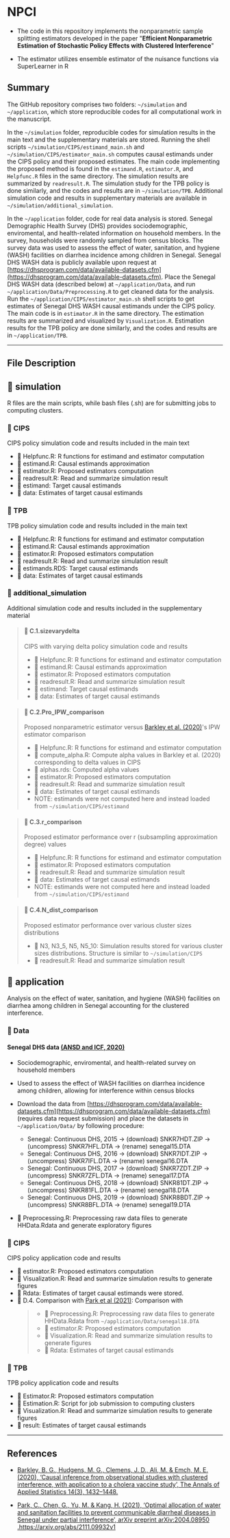 # NPCI

- The code in this repository implements the nonparametric sample splitting estimators developed in the paper "**Efficient Nonparametric Estimation of Stochastic Policy Effects with Clustered Interference**"
 
- The estimator utilizes ensemble estimator of the nuisance functions via SuperLearner in R

## Summary

The GitHub repository comprises two folders: `~/simulation` and `~/application`, which store reproducible codes for all computational work in the manuscript.

In the `~/simulation` folder, reproducible codes for simulation results in the main text and the supplementary materials are stored. Running the shell scripts `~/simulation/CIPS/estimand_main.sh` and `~/simulation/CIPS/estimator_main.sh` computes causal estimands under the CIPS policy and their proposed estimates. The main code implementing the proposed method is found in the `estimand.R`, `estimator.R`, and `Helpfunc.R` files in the same directory. The simulation results are summarized by `readresult.R`. The simulation study for the TPB policy is done similarly, and the codes and results are in `~/simulation/TPB`. Additional simulation code and results in supplementary materials are available in `~/simulation/additional_simulation`.

In the `~/application` folder, code for real data analysis is stored. 
Senegal Demographic Health Survey (DHS) provides sociodemographic, enviromental, and health-related information on household members. 
In the survey, households were randomly sampled from census blocks. 
The survey data was used to assess the effect of water, sanitation, and hygiene (WASH) facilities on diarrhea incidence among children in Senegal.
Senegal DHS WASH data is publicly available upon request at [https://dhsprogram.com/data/available-datasets.cfm](https://dhsprogram.com/data/available-datasets.cfm).
Place the Senegal DHS WASH data (described below) at `~/application/Data`, 
and run `~/application/Data/Preprocessing.R` to get cleaned data for the analysis. 
Run the `~/application/CIPS/estimator_main.sh` shell scripts to get estimates of Senegal DHS WASH causal estimands under the CIPS policy. The main code is in `estimator.R` in the same directory. The estimation results are summarized and visualized by `Visualization.R`. Estimation results for the TPB policy are done similarly, and the codes and results are in `~/application/TPB`.

***

## File Description

## :file_folder: simulation

R files are the main scripts, while bash files (.sh) are for submitting jobs to computing clusters.

### :file_folder: CIPS

CIPS policy simulation code and results included in the main text

- :page_facing_up: Helpfunc.R: R functions for estimand and estimator computation
- :page_facing_up: estimand.R: Causal estimands approximation
- :page_facing_up: estimator.R: Proposed estimators computation
- :page_facing_up: readresult.R: Read and summarize simulation result
- :file_folder: estimand: Target causal estimands
- :file_folder: data: Estimates of target causal estimands

### :file_folder: TPB

TPB policy simulation code and results included in the main text

- :page_facing_up: Helpfunc.R: R functions for estimand and estimator computation
- :page_facing_up: estimand.R: Causal estimands approximation
- :page_facing_up: estimator.R: Proposed estimators computation
- :page_facing_up: readresult.R: Read and summarize simulation result
- :page_facing_up: estimands.RDS: Target causal estimands
- :file_folder: data: Estimates of target causal estimands
  
### :file_folder: additional_simulation

Additional simulation code and results included in the supplementary material

> #### :file_folder: C.1.sizevarydelta
> CIPS with varying delta policy simulation code and results
> - :page_facing_up: Helpfunc.R: R functions for estimand and estimator computation
> - :page_facing_up: estimand.R: Causal estimands approximation
> - :page_facing_up: estimator.R: Proposed estimators computation
> - :page_facing_up: readresult.R: Read and summarize simulation result
> - :file_folder: estimand: Target causal estimands
> - :file_folder: data: Estimates of target causal estimands

> #### :file_folder: C.2.Pro_IPW_comparison
> Proposed nonparametric estimator versus [Barkley et al. (2020)](https://projecteuclid.org/journals/annals-of-applied-statistics/volume-14/issue-3/Causal-inference-from-observational-studies-with-clustered-interference-with-application/10.1214/19-AOAS1314.full)'s IPW estimator comparison
> - :page_facing_up: Helpfunc.R: R functions for estimand and estimator computation
> - :page_facing_up: compute_alpha.R: Compute alpha values in Barkley et al. (2020) corresponding to delta values in CIPS
> - :page_facing_up: alphas.rds: Computed alpha values
> - :page_facing_up: estimator.R: Proposed estimators computation
> - :page_facing_up: readresult.R: Read and summarize simulation result
> - :file_folder: data: Estimates of target causal estimands 
> - NOTE: estimands were not computed here and instead loaded from `~/simulation/CIPS/estimand`

> #### :file_folder: C.3.r_comparison
> Proposed estimator performance over r (subsampling approximation degree) values
> - :page_facing_up: Helpfunc.R: R functions for estimand and estimator computation
> - :page_facing_up: estimator.R: Proposed estimators computation
> - :page_facing_up: readresult.R: Read and summarize simulation result
> - :file_folder: data: Estimates of target causal estimands
> - NOTE: estimands were not computed here and instead loaded from `~/simulation/CIPS/estimand`

> #### :file_folder: C.4.N_dist_comparison
> Proposed estimator performance over various cluster sizes distributions
> - :file_folder: N3, N3_5, N5, N5_10: Simulation results stored for various cluster sizes distributions. Structure is similar to `~/simulation/CIPS`
> - :page_facing_up: readresult.R: Read and summarize simulation result





## :file_folder: application

Analysis on the effect of water, sanitation, and hygiene (WASH) facilities on diarrhea among children in Senegal accounting for the clustered interference.

### :file_folder: Data

#### Senegal DHS data [(ANSD and ICF, 2020)](https://www.dhsprogram.com/pubs/pdf/FR368/FR368.pdf)
- Sociodemographic, enviromental, and health-related survey on household members 
- Used to assess the effect of WASH facilities on diarrhea incidence among children, allowing for interference within census blocks
- Download the data from [https://dhsprogram.com/data/available-datasets.cfm](https://dhsprogram.com/data/available-datasets.cfm) 
(requires data request submission) and place the datasets in `~/application/Data/` by following procedure:
  - Senegal: Continuous DHS, 2015 -> (download) SNKR7HDT.ZIP -> (uncompress) SNKR7HFL.DTA -> (rename) senegal15.DTA
  - Senegal: Continuous DHS, 2016 -> (download) SNKR7IDT.ZIP -> (uncompress) SNKR7IFL.DTA -> (rename) senegal16.DTA
  - Senegal: Continuous DHS, 2017 -> (download) SNKR7ZDT.ZIP -> (uncompress) SNKR7ZFL.DTA -> (rename) senegal17.DTA
  - Senegal: Continuous DHS, 2018 -> (download) SNKR81DT.ZIP -> (uncompress) SNKR81FL.DTA -> (rename) senegal18.DTA
  - Senegal: Continuous DHS, 2019 -> (download) SNKR8BDT.ZIP -> (uncompress) SNKR8BFL.DTA -> (rename) senegal19.DTA

- :page_facing_up: Preprocessing.R: Preprocessing raw data files to generate HHData.Rdata and generate exploratory figures

### :file_folder: CIPS

CIPS policy application code and results

- :page_facing_up: estimator.R: Proposed estimators computation
- :page_facing_up: Visualization.R: Read and summarize simulation results to generate figures
- :file_folder: Rdata: Estimates of target causal estimands were stored.
- :file_folder: D.4. Comparison with [Park et al (2021)](https://arxiv.org/abs/2111.09932v1): Comparison with
  >- :page_facing_up: Preprocessing.R: Preprocessing raw data files to generate HHData.Rdata from `~/application/Data/senegal18.DTA`
  >- :page_facing_up: estimator.R: Proposed estimators computation
  >- :page_facing_up: Visualization.R: Read and summarize simulation results to generate figures
  >- :file_folder: Rdata: Estimates of target causal estimands

### :file_folder: TPB

TPB policy application code and results

- :page_facing_up: Estimator.R: Proposed estimators computation
- :page_facing_up: Estimation.R: Script for job submission to computing clusters
- :page_facing_up: Visualization.R: Read and summarize simulation results to generate figures
- :file_folder: result: Estimates of target causal estimands

***

## References
- [Barkley, B. G., Hudgens, M. G., Clemens, J. D., Ali, M. & Emch, M. E. (2020), ‘Causal
inference from observational studies with clustered interference, with application to a
cholera vaccine study’, The Annals of Applied Statistics 14(3), 1432–1448.](https://projecteuclid.org/journals/annals-of-applied-statistics/volume-14/issue-3/Causal-inference-from-observational-studies-with-clustered-interference-with-application/10.1214/19-AOAS1314.full)

- [Park, C., Chen, G., Yu, M. & Kang, H. (2021), ‘Optimal allocation of water and sanitation
facilities to prevent communicable diarrheal diseases in Senegal under partial interference’,
arXiv preprint arXiv:2004.08950 .](https://arxiv.org/abs/2111.09932v1)https://arxiv.org/abs/2111.09932v1

